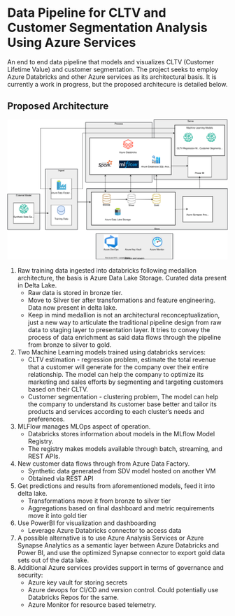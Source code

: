 # Data Pipeline for CLTV and Customer Segmentation Analysis Using Azure Services
An end to end data pipeline that models and visualizes CLTV (Customer Lifetime Value) and customer segmentation. The project seeks to employ Azure Databricks and other Azure services as its architectural basis. It is currently a work in progress, but the proposed architecure is detailed below.

## Proposed Architecture

![Architecture Preview](https://github.com/raashidsalih/azure-dbx-cltv/blob/main/assets/Architecture.svg)

1. Raw training data ingested into databricks following medallion architecture, the basis is Azure Data Lake Storage. Curated data present in Delta Lake.
    - Raw data is stored in bronze tier.
    - Move to Silver tier after transformations and feature engineering. Data now present in delta lake.
    - Keep in mind medallion is not an architectural reconceptualization, just a new way to articulate the traditional pipeline design from raw data to staging layer to presentation layer. It tries to convey the process of data enrichment as said data flows through the pipeline from bronze to silver to gold.
2. Two Machine Learning models trained using databricks services:
    - CLTV estimation - regression problem, estimate the total revenue that a customer will generate for the company over their entire relationship. The model can help the company to optimize its marketing and sales efforts by segmenting and targeting customers based on their CLTV.
    - Customer segmentation - clustering problem, The model can help the company to understand its customer base better and tailor its products and services according to each cluster’s needs and preferences.
3. MLFlow manages MLOps aspect of operation. 
    - Databricks stores information about models in the MLflow Model Registry.
    - The registry makes models available through batch, streaming, and REST APIs.
4. New customer data flows through from Azure Data Factory.
    - Synthetic data generated from SDV model hosted on another VM
    - Obtained via REST API
5. Get predictions and results from aforementioned models, feed it into delta lake.
    - Transformations move it from bronze to silver tier
    - Aggregations based on final dashboard and metric requirements move it into gold tier
6. Use PowerBI for visualization and dashboarding
    - Leverage Azure Databricks connector to access data
7. A possible alternative is to use Azure Analysis Services or Azure Synapse Analytics as a semantic layer between Azure Databricks and Power BI, and use the optimized Synapse connector to export gold data sets out of the data lake.
8. Additional Azure services provides support in terms of governance and security:
    - Azure key vault for storing secrets
    - Azure devops for CI/CD and version control. Could potentially use Databricks Repos for the same.
    - Azure Monitor for resource based telemetry.
